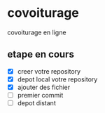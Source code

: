 # covoiturage
covoiturage en ligne

## etape en cours 
- [x] creer votre repository 
- [X] depot local votre repository 
- [X] ajouter des fichier 
- [ ] premier commit 
- [ ] depot distant 
